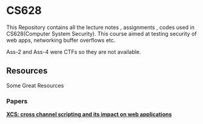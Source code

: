 # CS628
This Repository contains all the lecture notes , assignments , codes used in CS628(Computer System Security). This course aimed at testing  security of web apps, networking buffer overflows etc. 

Ass-2 and Ass-4 were CTFs so they are not available.

## Resources
Some Great Resources 

### Papers
[**XCS: cross channel scripting and its impact on web applications**](https://dl.acm.org/doi/10.1145/1653662.1653713) 
